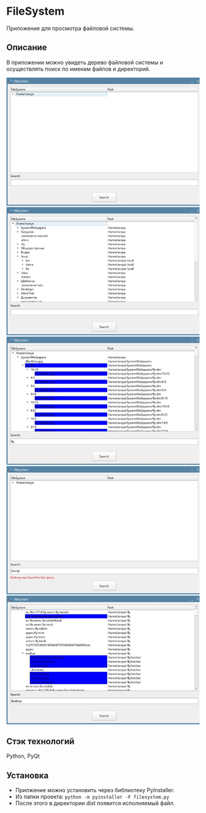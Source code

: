 # FileSystem
Приложение для просмотра файловой системы.

## Описание
В приложении можно увидеть дерево файловой системы и осуществлять поиск по именам файлов и директорий.

![1](imgs/1.jpg)
![2](imgs/2.jpg)
![3](imgs/3.jpg)
![4](imgs/4.jpg)
![5](imgs/5.jpg)

## Стэк технологий
Python, PyQt

## Установка
- Прилжение можно установить через библиотеку PyInstaller.
- Из папки проекта: `python -m pyinstaller -F filesystem.py`
- После этого в директории dist появится исполняемый файл.
